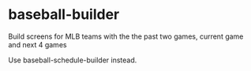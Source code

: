 # baseball-builder
Build screens for MLB teams with the the past two games, current game and next 4 games

Use baseball-schedule-builder instead.
